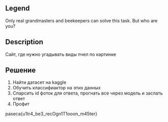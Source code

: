 ## Legend
Only real grandmasters and beekeepers can solve this task. But who are you?
## Description
Сайт, где нужно угадывать виды пчел по картинке
## Решение
1) Найти  датасет на kaggle
2) Обучить классифиактор на этих данных
3) Спарсить id фоток для ответа, прогнать все через модель и заслать ответ
4) Профит

paseca{u1tr4_be3_recOgn1T1ooon_m45ter}